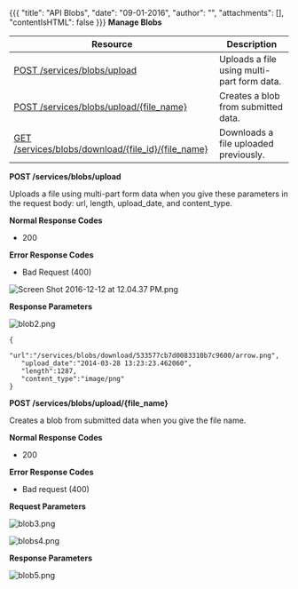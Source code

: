 {{{
"title": "API Blobs",
"date": "09-01-2016",
"author": "",
"attachments": [],
"contentIsHTML": false
}}}
**Manage Blobs**

**Resource**|**Description**
------------|----------
[POST /services/blobs/upload](./api-blobs.md) | Uploads a file using multi-part form data.
[POST /services/blobs/upload/{file_name}](./api-blobs.md) | Creates a blob from submitted data.
[GET /services/blobs/download/{file_id}/{file_name}](./api-blobs.md) | Downloads a file uploaded previously.

**POST /services/blobs/upload**

Uploads a file using multi-part form data when you give these parameters in the request body: url, length, upload_date, and content_type.

**Normal Response Codes**

* 200

**Error Response Codes**

* Bad Request (400)

![Screen Shot 2016-12-12 at 12.04.37 PM.png](https://ucarecdn.com/1272ead4-14b1-46dd-b33f-0e132623b7ba/)

**Response Parameters**

![blob2.png](https://ucarecdn.com/e8bd2430-9e54-4a78-9d78-7024b5807d1e/)

```
{
   "url":"/services/blobs/download/533577cb7d0083310b7c9600/arrow.png",
   "upload_date":"2014-03-28 13:23:23.462060",
   "length":1287,
   "content_type":"image/png"
}
```
**POST /services/blobs/upload/{file_name}**

Creates a blob from submitted data when you give the file name.

**Normal Response Codes**
* 200

**Error Response Codes**
* Bad request (400)

**Request Parameters**

![blob3.png](https://ucarecdn.com/934e0206-5487-4a14-82f5-72459a2e203f/)

![blobs4.png](https://ucarecdn.com/05930ed5-5609-453b-a538-b45192fe16ef/)

**Response Parameters**

![blob5.png](https://ucarecdn.com/0fb1ac32-a54b-49c8-b3b0-9f6f7c9533b3/)
